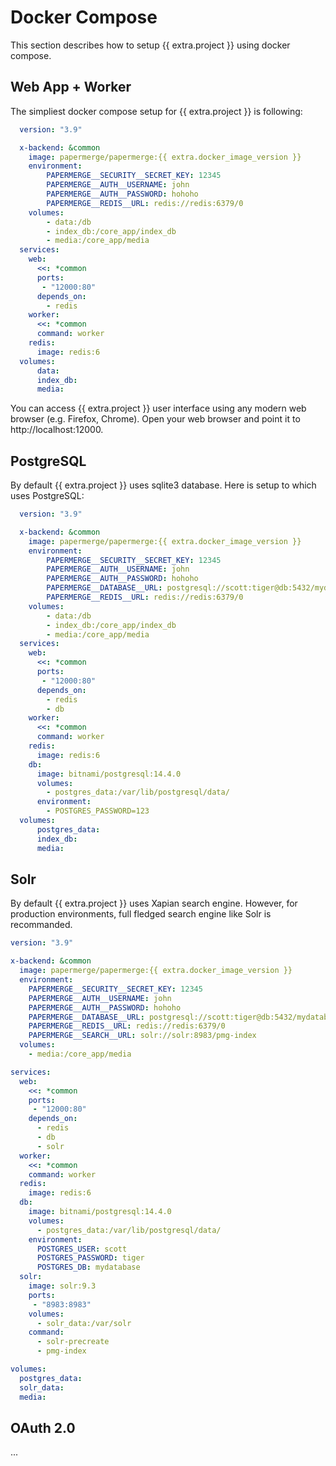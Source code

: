 # Docker Compose

This section describes how to setup {{ extra.project }} using docker compose.


## Web App + Worker

The simpliest docker compose setup for {{ extra.project }} is following:

```yaml
  version: "3.9"

  x-backend: &common
    image: papermerge/papermerge:{{ extra.docker_image_version }}
    environment:
        PAPERMERGE__SECURITY__SECRET_KEY: 12345
        PAPERMERGE__AUTH__USERNAME: john
        PAPERMERGE__AUTH__PASSWORD: hohoho
        PAPERMERGE__REDIS__URL: redis://redis:6379/0
    volumes:
        - data:/db
        - index_db:/core_app/index_db
        - media:/core_app/media
  services:
    web:
      <<: *common
      ports:
       - "12000:80"
      depends_on:
        - redis
    worker:
      <<: *common
      command: worker
    redis:
      image: redis:6
  volumes:
      data:
      index_db:
      media:
```

You can access {{ extra.project }} user interface using any modern web browser (e.g. Firefox, Chrome).
Open your web browser and point it to http://localhost:12000.


## PostgreSQL

By default {{ extra.project }} uses sqlite3 database. Here is setup to which
uses PostgreSQL:

```yaml
  version: "3.9"

  x-backend: &common
    image: papermerge/papermerge:{{ extra.docker_image_version }}
    environment:
        PAPERMERGE__SECURITY__SECRET_KEY: 12345
        PAPERMERGE__AUTH__USERNAME: john
        PAPERMERGE__AUTH__PASSWORD: hohoho
        PAPERMERGE__DATABASE__URL: postgresql://scott:tiger@db:5432/mydatabase
        PAPERMERGE__REDIS__URL: redis://redis:6379/0
    volumes:
        - data:/db
        - index_db:/core_app/index_db
        - media:/core_app/media
  services:
    web:
      <<: *common
      ports:
       - "12000:80"
      depends_on:
        - redis
        - db
    worker:
      <<: *common
      command: worker
    redis:
      image: redis:6
    db:
      image: bitnami/postgresql:14.4.0
      volumes:
        - postgres_data:/var/lib/postgresql/data/
      environment:
        - POSTGRES_PASSWORD=123
  volumes:
      postgres_data:
      index_db:
      media:
```


## Solr

By default {{ extra.project }} uses Xapian search engine. However, for
production environments, full fledged search engine like Solr is recommanded.

```yaml
version: "3.9"

x-backend: &common
  image: papermerge/papermerge:{{ extra.docker_image_version }}
  environment:
    PAPERMERGE__SECURITY__SECRET_KEY: 12345
    PAPERMERGE__AUTH__USERNAME: john
    PAPERMERGE__AUTH__PASSWORD: hohoho
    PAPERMERGE__DATABASE__URL: postgresql://scott:tiger@db:5432/mydatabase
    PAPERMERGE__REDIS__URL: redis://redis:6379/0
    PAPERMERGE__SEARCH__URL: solr://solr:8983/pmg-index
  volumes:
    - media:/core_app/media

services:
  web:
    <<: *common
    ports:
     - "12000:80"
    depends_on:
      - redis
      - db
      - solr
  worker:
    <<: *common
    command: worker
  redis:
    image: redis:6
  db:
    image: bitnami/postgresql:14.4.0
    volumes:
      - postgres_data:/var/lib/postgresql/data/
    environment:
      POSTGRES_USER: scott
      POSTGRES_PASSWORD: tiger
      POSTGRES_DB: mydatabase
  solr:
    image: solr:9.3
    ports:
     - "8983:8983"
    volumes:
      - solr_data:/var/solr
    command:
      - solr-precreate
      - pmg-index

volumes:
  postgres_data:
  solr_data:
  media:
```

## OAuth 2.0

...